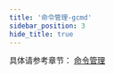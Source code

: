 ```yaml
---
title: '命令管理-gcmd'
sidebar_position: 3
hide_title: true
---
```


具体请参考章节： [命令管理](output/goframe-v2.2-md/核心组件-重点/命令管理)